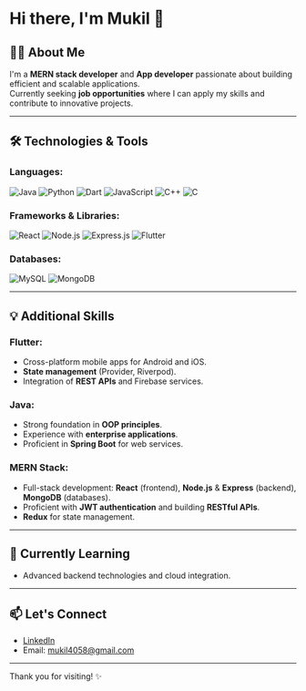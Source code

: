 # Hi there, I'm Mukil 👋

## 👨‍💻 About Me
I'm a **MERN stack developer** and **App developer** passionate about building efficient and scalable applications.  
Currently seeking **job opportunities** where I can apply my skills and contribute to innovative projects.

---

## 🛠️ Technologies & Tools

### Languages:
![Java](https://img.shields.io/badge/Java-%23ED8B00.svg?style=for-the-badge&logo=java&logoColor=white)
![Python](https://img.shields.io/badge/Python-%2314354C.svg?style=for-the-badge&logo=python&logoColor=white)
![Dart](https://img.shields.io/badge/Dart-%230175C2.svg?style=for-the-badge&logo=dart&logoColor=white)
![JavaScript](https://img.shields.io/badge/JavaScript-%23323330.svg?style=for-the-badge&logo=javascript&logoColor=%23F7DF1E)
![C++](https://img.shields.io/badge/C++-%2300599C.svg?style=for-the-badge&logo=c%2B%2B&logoColor=white)
![C](https://img.shields.io/badge/C-%2300599C.svg?style=for-the-badge&logo=c&logoColor=white)

### Frameworks & Libraries:
![React](https://img.shields.io/badge/React-%2320232a.svg?style=for-the-badge&logo=react&logoColor=%2361DAFB)
![Node.js](https://img.shields.io/badge/Node.js-%2343853D.svg?style=for-the-badge&logo=node.js&logoColor=white)
![Express.js](https://img.shields.io/badge/Express.js-%23000000.svg?style=for-the-badge&logo=express&logoColor=white)
![Flutter](https://img.shields.io/badge/Flutter-%2302569B.svg?style=for-the-badge&logo=flutter&logoColor=white)

### Databases:
![MySQL](https://img.shields.io/badge/MySQL-005C84?style=for-the-badge&logo=mysql&logoColor=white)
![MongoDB](https://img.shields.io/badge/MongoDB-%2347A248.svg?style=for-the-badge&logo=mongodb&logoColor=white)

---

## 💡 Additional Skills

### Flutter:
- Cross-platform mobile apps for Android and iOS.
- **State management** (Provider, Riverpod).
- Integration of **REST APIs** and Firebase services.

### Java:
- Strong foundation in **OOP principles**.
- Experience with **enterprise applications**.
- Proficient in **Spring Boot** for web services.

### MERN Stack:
- Full-stack development: **React** (frontend), **Node.js** & **Express** (backend), **MongoDB** (databases).
- Proficient with **JWT authentication** and building **RESTful APIs**.
- **Redux** for state management.

---

## 🌱 Currently Learning
- Advanced backend technologies and cloud integration.

---

## 📫 Let's Connect
- [LinkedIn](https://www.linkedin.com/in/mukil-s-91a38a259/?originalSubdomain=in)
- Email: mukil4058@gmail.com

---

Thank you for visiting! ✨

</div>
